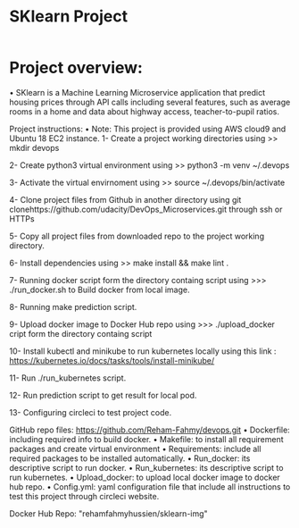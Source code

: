 #                                              SKlearn Project
[![<Reham-Fahmy>](https://circleci.com/gh/Reham-Fahmy/devops.svg?style=svg)](https://app.circleci.com/pipelines/github/Reham-Fahmy/devops/14/workflows/748f1588-5c3c-4abd-9ea6-d3fd6f000c53)





# Project overview:                                                

•	SKlearn is a Machine Learning Microservice application that predict housing prices through API calls including several features, such as average rooms in a home and data about highway access, teacher-to-pupil ratios.

 

Project instructions:
•	Note: This project is provided using AWS cloud9 and Ubuntu 18 EC2 instance.
1-	Create a project working directories using >> mkdir devops

2-	Create python3 virtual environment using >> python3 -m venv ~/.devops

3- Activate the virtual envirnoment using >> source ~/.devops/bin/activate

4-	 Clone project files from Github in another directory using git clonehttps://github.com/udacity/DevOps_Microservices.git through ssh or HTTPs

5-	Copy all project files from downloaded repo to the project working directory.

6-	Install dependencies using >>  make install && make lint .

7-	Running docker script form the directory containg script using >>> ./run_docker.sh  to Build docker from local image.

8-	Running make prediction script.

9-	Upload docker image to Docker Hub repo using >>> ./upload_docker cript form the directory containg script

10-	Install kubectl and minikube to run kubernetes locally using this link : https://kubernetes.io/docs/tasks/tools/install-minikube/

11-	Run ./run_kubernetes script.

12-	Run prediction script to get result for local pod.

13-	Configuring circleci to test project code.

GitHub repo files:  https://github.com/Reham-Fahmy/devops.git
•	Dockerfile: including required info to build docker.
•	Makefile: to install all requirement packages and create virtual environment
•	Requirements:  include all required packages to be installed automatically.
•	Run_docker: its descriptive script to run docker.
•	Run_kubernetes: its descriptive script to run kubernetes.
•	Upload_docker: to upload local docker image to docker hub repo.
•	Config.yml: yaml configuration file that include all instructions to test this project through circleci website. 

Docker Hub Repo:
"rehamfahmyhussien/sklearn-img"
